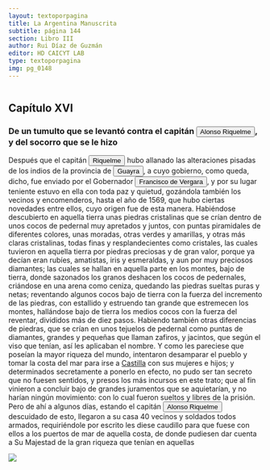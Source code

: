 ```yaml
---
layout: textoporpagina
title: La Argentina Manuscrita
subtitle: página 144
section: Libro III
author: Rui Díaz de Guzmán
editor: HD CAICYT LAB
type: textoporpagina
img: pg_0148
---
```


<div class="row">
    <div class="column">
<h2>Capítulo XVI</h2><h3>De un tumulto que se levantó contra el capitán <button class="balloon" data-balloon-pos="up" data-balloon-length="large" data-balloon="Alonso Riquelme de Guzmán y Ponce de León - nació en Jerez de la Frontera por 1519. Ruy Díaz de Guzmán - su padre - le declaró hijo suyo y de Violante Ponce de León, el 13-VIII-1528, en una escritura de poder general a favor de Juan de Xerez, procurador de Sevilla. Desde su infancia y hasta su primera juventud sirvió de paje y luego como secretario de sus presuntos deudos los Duques de Medina Sidonia, Juan Alonso de Guzmán y Ana de Aragón. Tenía 21 años cuando se alistó en la armada de su pariente Alvar Núñez Cabeza de Vaca (tío carnal de su madrastra y del mismo linaje de su abuela Catalina de Zurita), y zarpó con rumbo al Río de la Plata .">Alonso Riquelme</button>, y del socorro que se le hizo</h3><p>Después que el capitán <button class="balloon" data-balloon-pos="up" data-balloon-length="large" data-balloon="Alonso Riquelme de Guzmán y Ponce de León - nació en Jerez de la Frontera por 1519. Ruy Díaz de Guzmán - su padre - le declaró hijo suyo y de Violante Ponce de León, el 13-VIII-1528, en una escritura de poder general a favor de Juan de Xerez, procurador de Sevilla. Desde su infancia y hasta su primera juventud sirvió de paje y luego como secretario de sus presuntos deudos los Duques de Medina Sidonia, Juan Alonso de Guzmán y Ana de Aragón. Tenía 21 años cuando se alistó en la armada de su pariente Alvar Núñez Cabeza de Vaca (tío carnal de su madrastra y del mismo linaje de su abuela Catalina de Zurita), y zarpó con rumbo al Río de la Plata .">Riquelme</button> hubo allanado las alteraciones pisadas de los indios de la provincia de <a href="https://recogito.pelagios.org/document/wzqxhk0h3vpikm/part/1/edit#3445e858-ba51-4d4c-8a48-f0f1014cc360" target="_blank"><button class="balloon" data-balloon-pos="up" data-balloon-length="large" data-balloon="Es una amplia región comprendida dentro de la Gobernación del Río de la Plata y el océano Atlántico, en el actual territorio brasileño. Fue colonizada desde Asunción del Paraguay, pero las constantes incursiones de los bandeirantes portugueses frenaron su expansión.">Guayra</button></a>, a cuyo gobierno, como queda, dicho, fue enviado por el Gobernador <button class="balloon" data-balloon-pos="up" data-balloon-length="large" data-balloon="Francisco Ortiz de Vergara (Sevilla, 1524 – Ciudad Zaratina de la Banda Oriental,  2 de diciembre de 1574) fue un hidalgo, Conquistador, explorador, poblador español. Hijo de Francisco de Vergara y de Beatriz de Roelas, además de hermano del teniente de gobernador del Guayrá, el capitán Ruy Díaz de Melgarejo. Fue nombrado por los vocales del cabildo asunceno gobernador interino del Río de la Plata y del Paraguay, luego del fallecimiento del predecesor Gonzalo de Mendoza, y confirmado por el obispo Pedro Fernández de la Torre, el día 22 de julio de 1558.">Francisco de Vergara</button>, y por su lugar teniente estuvo en ella con toda paz y quietud, gozándola también los vecinos y encomenderos, hasta el año de 1569, que hubo ciertas novedades entre ellos, cuyo origen fue de esta manera. Habiéndose descubierto en aquella tierra unas piedras cristalinas que se crían dentro de unos cocos de pedernal muy apretados y juntos, con puntas piramidales de diferentes colores, unas moradas, otras verdes y amarillas, y otras más claras cristalinas, todas finas y resplandecientes como cristales, las cuales tuvieron en aquella tierra por piedras preciosas y de gran valor, porque ya decían eran rubíes, amatistas, iris y esmeraldas, y aun por muy preciosos diamantes; las cuales se hallan en aquella parte en los montes, bajo de tierra, donde sazonados los granos deshacen los cocos de pedernales, criándose en una arena como ceniza, quedando las piedras sueltas puras y netas; reventando algunos cocos bajo de tierra con la fuerza del incremento de las piedras, con estallido y estruendo tan grande que estremecen los montes, hallándose bajo de tierra los medios cocos con la fuerza del reventar, divididos más de diez pasos. Habiendo también otras diferencias de piedras, que se crían en unos tejuelos de pedernal como puntas de diamantes, grandes y pequeñas que llaman zafiros, y jacintos, que según el viso que tenían, así les aplicaban el nombre. Y como les pareciese que poseían la mayor riqueza del mundo, intentaron desamparar el pueblo y tomar la costa del mar para irse a <a href="https://recogito.pelagios.org/document/wzqxhk0h3vpikm/part/1/edit#da20a29a-e138-42da-bcf3-35033e797665" target="_blank">Castilla</a> con sus mujeres e hijos; y determinados secretamente a ponerlo en efecto, no pudo ser tan secreto que no fuesen sentidos, y presos los más incursos en este trato; que al fin vinieron a concluir bajo de grandes juramentos que se aquietarían, y no harían ningún movimiento: con lo cual fueron sueltos y libres de la prisión. Pero de ahí a algunos días, estando el capitán <button class="balloon" data-balloon-pos="up" data-balloon-length="large" data-balloon="Alonso Riquelme de Guzmán y Ponce de León - nació en Jerez de la Frontera por 1519. Ruy Díaz de Guzmán - su padre - le declaró hijo suyo y de Violante Ponce de León, el 13-VIII-1528, en una escritura de poder general a favor de Juan de Xerez, procurador de Sevilla. Desde su infancia y hasta su primera juventud sirvió de paje y luego como secretario de sus presuntos deudos los Duques de Medina Sidonia, Juan Alonso de Guzmán y Ana de Aragón. Tenía 21 años cuando se alistó en la armada de su pariente Alvar Núñez Cabeza de Vaca (tío carnal de su madrastra y del mismo linaje de su abuela Catalina de Zurita), y zarpó con rumbo al Río de la Plata .">Alonso Riquelme</button> descuidado de esto, llegaron a su casa 40 vecinos y soldados todos armados, requiriéndole por escrito les diese caudillo para que fuese con ellos a los puertos de mar de aquella costa, de donde pudiesen dar cuenta a Su Majestad de la gran riqueza que tenían en aquellas </p></div>

<div class="column">
<a href="{{site.baseurl}}/assets/img/argentina_manuscrita/{{page.img}}.jpg"><img src="{{site.baseurl}}/assets/img/argentina_manuscrita/{{page.img}}.jpg"></a>
    </div>
</div>